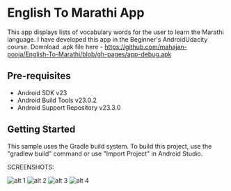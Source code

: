 English To Marathi App
===================================

This app displays lists of vocabulary words for the user to learn the Marathi language.
I have developed this app in the Beginner's AndroidUdacity course.
Download .apk file here - https://github.com/mahajan-pooja/English-To-Marathi/blob/gh-pages/app-debug.apk


Pre-requisites
--------------

- Android SDK v23
- Android Build Tools v23.0.2
- Android Support Repository v23.3.0

Getting Started
---------------

This sample uses the Gradle build system. To build this project, use the
"gradlew build" command or use "Import Project" in Android Studio.



SCREENSHOTS:

![alt 1](screenshots/img1.png)
![alt 2](screenshots/img2.png)
![alt 3](screenshots/img3.png)
![alt 4](screenshots/img4.png)
